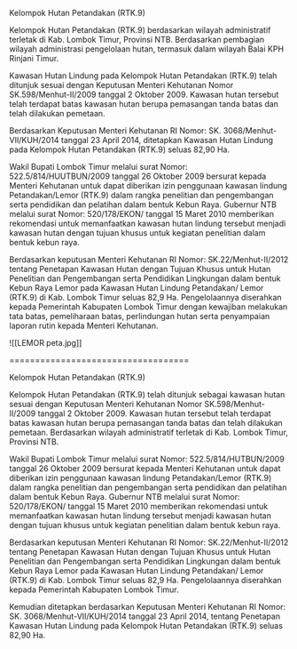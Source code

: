 Kelompok Hutan Petandakan (RTK.9)

Kelompok Hutan Petandakan (RTK.9) berdasarkan wilayah administratif terletak di Kab. Lombok Timur, Provinsi NTB. Berdasarkan pembagian wilayah administrasi pengelolaan hutan, termasuk dalam wilayah Balai KPH Rinjani Timur.

Kawasan Hutan Lindung pada Kelompok Hutan Petandakan (RTK.9) telah ditunjuk sesuai dengan Keputusan Menteri Kehutanan Nomor SK.598/Menhut-II/2009 tanggal 2 Oktober 2009. Kawasan hutan tersebut telah terdapat batas kawasan hutan berupa pemasangan tanda batas dan telah dilakukan pemetaan.

Berdasarkan Keputusan Menteri Kehutanan RI Nomor: SK. 3068/Menhut-VII/KUH/2014 tanggal 23 April 2014, ditetapkan Kawasan Hutan Lindung pada Kelompok Hutan Petandakan (RTK.9) seluas 82,90 Ha. 

Wakil Bupati Lombok Timur melalui surat Nomor: 522.5/814/HUUTBUN/2009 tanggal 26 Oktober 2009 bersurat kepada Menteri Kehutanan untuk dapat diberikan izin penggunaan kawasan lindung Petandakan/Lemor (RTK.9) dalam rangka penelitian dan pengembangan serta pendidikan dan pelatihan dalam bentuk Kebun Raya. Gubernur NTB melalui surat Nomor: 520/178/EKON/ tanggal 15 Maret 2010 memberikan rekomendasi untuk memanfaatkan kawasan hutan lindung tersebut menjadi kawasan hutan dengan tujuan khusus untuk kegiatan penelitian dalam bentuk kebun raya.

Berdasarkan keputusan Menteri Kehutanan RI Nomor: SK.22/Menhut-II/2012 tentang Penetapan Kawasan Hutan dengan Tujuan Khusus untuk Hutan Penelitian dan Pengembangan serta Pendidikan Lingkungan dalam bentuk Kebun Raya Lemor pada Kawasan Hutan Lindung Petandakan/ Lemor (RTK.9) di Kab. Lombok Timur seluas 82,9 Ha. Pengelolaannya diserahkan kepada Pemerintah Kabupaten Lombok Timur dengan kewajiban melakukan tata batas, pemeliharaan batas, perlindungan hutan serta penyampaian laporan rutin kepada Menteri Kehutanan.

![[LEMOR peta.jpg]]


===================================

Kelompok Hutan Petandakan (RTK.9) 

Kelompok Hutan Petandakan (RTK.9) telah ditunjuk sebagai kawasan hutan sesuai dengan Keputusan Menteri Kehutanan Nomor SK.598/Menhut-II/2009 tanggal 2 Oktober 2009. Kawasan hutan tersebut telah terdapat batas kawasan hutan berupa pemasangan tanda batas dan telah dilakukan pemetaan. Berdasarkan wilayah administratif terletak di Kab. Lombok Timur, Provinsi NTB.

Wakil Bupati Lombok Timur melalui surat Nomor: 522.5/814/HUTBUN/2009 tanggal 26 Oktober 2009 bersurat kepada Menteri Kehutanan untuk dapat diberikan izin penggunaan kawasan lindung Petandakan/Lemor (RTK.9) dalam rangka penelitian dan pengembangan serta pendidikan dan pelatihan dalam bentuk Kebun Raya. Gubernur NTB melalui surat Nomor: 520/178/EKON/ tanggal 15 Maret 2010 memberikan rekomendasi untuk memanfaatkan kawasan hutan lindung tersebut menjadi kawasan hutan dengan tujuan khusus untuk kegiatan penelitian dalam bentuk kebun raya.

Berdasarkan keputusan Menteri Kehutanan RI Nomor: SK.22/Menhut-II/2012 tentang Penetapan Kawasan Hutan dengan Tujuan Khusus untuk Hutan Penelitian dan Pengembangan serta Pendidikan Lingkungan dalam bentuk Kebun Raya Lemor pada Kawasan Hutan Lindung Petandakan/ Lemor (RTK.9) di Kab. Lombok Timur seluas 82,9 Ha. Pengelolaannya diserahkan kepada Pemerintah Kabupaten Lombok Timur.

Kemudian ditetapkan berdasarkan Keputusan Menteri Kehutanan RI Nomor: SK. 3068/Menhut-VII/KUH/2014 tanggal 23 April 2014, tentang Penetapan Kawasan Hutan Lindung pada Kelompok Hutan Petandakan (RTK.9) seluas 82,90 Ha.
